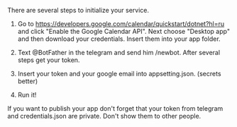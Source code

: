 ﻿There are several steps to initialize your service.

1. Go to https://developers.google.com/calendar/quickstart/dotnet?hl=ru 
and click "Enable the Google Calendar API". Next choose "Desktop app" and then download your credentials. 
Insert them into your app folder.

2. Text @BotFather in the telegram and send him /newbot. After several steps get your token.

3. Insert your token and your google email into appsetting.json. (secrets better)

4. Run it!

If you want to publish your app don't forget that your token from telegram and credentials.json are private.
Don't show them to other people.
